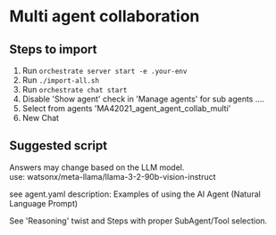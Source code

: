 # Multi agent collaboration

## Steps to import
1. Run `orchestrate server start -e .your-env`
2. Run `./import-all.sh`
3. Run `orchestrate chat start`
4. Disable 'Show agent' check in 'Manage agents' for sub agents ....
4. Select from agents 'MA42021_agent_agent_collab_multi'
5. New Chat

## Suggested script
Answers may change based on the LLM model.<br>
use: watsonx/meta-llama/llama-3-2-90b-vision-instruct

see agent.yaml description:   Examples of using the AI ​​Agent (Natural Language Prompt)


See 'Reasoning' twist and Steps with proper SubAgent/Tool selection.